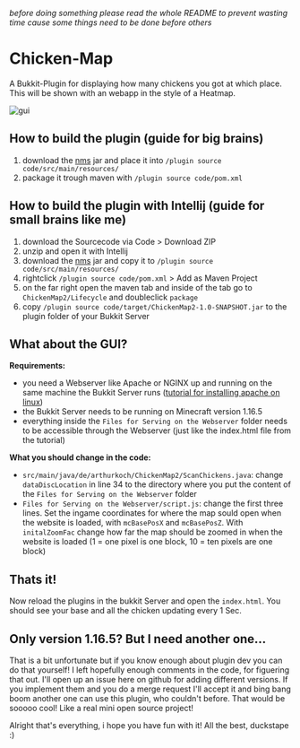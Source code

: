 _before doing something please read the whole README to prevent wasting time cause some things need to be done before others_

# Chicken-Map
A Bukkit-Plugin for displaying how many chickens you got at which place. This will be shown with an webapp in the style of a Heatmap.

![gui](https://kevinko.ch/ChickenHeatMapGui.png "chickenmap gui")
## How to build the plugin (guide for big brains)
1. download the [nms](https://cdn.getbukkit.org/spigot/spigot-1.16.5.jar) jar and place it into `/plugin source code/src/main/resources/`
2. package it trough maven with `/plugin source code/pom.xml`


## How to build the plugin with Intellij (guide for small brains like me)
1. download the Sourcecode via Code > Download ZIP
2. unzip and open it with Intellij
3. download the [nms](https://cdn.getbukkit.org/spigot/spigot-1.16.5.jar) jar and copy it to `/plugin source code/src/main/resources/`
4. rightclick `/plugin source code/pom.xml` > Add as Maven Project
5. on the far right open the maven tab and inside of the tab go to `ChickenMap2/Lifecycle` and doubleclick `package`
6. copy `/plugin source code/target/ChickenMap2-1.0-SNAPSHOT.jar` to the plugin folder of your Bukkit Server


## What about the GUI?
**Requirements:**
- you need a Webserver like Apache or NGINX up and running on the same machine the Bukkit Server runs ([tutorial for installing apache on linux](https://www.linuxshelltips.com/install-apache-in-linux/))
- the Bukkit Server needs to be running on Minecraft version 1.16.5
- everything inside the `Files for Serving on the Webserver` folder needs to be accessible through the Webserver (just like the index.html file from the tutorial)

**What you should change in the code:**
- `src/main/java/de/arthurkoch/ChickenMap2/ScanChickens.java`: change `dataDiscLocation` in line 34 to the directory where you put the content of the `Files for Serving on the Webserver` folder
- `Files for Serving on the Webserver/script.js`: change the first three lines. Set the ingame coordinates for where the map sould open when the website is loaded, with `mcBasePosX` and `mcBasePosZ`. With `initalZoomFac` change how far the map should be zoomed in when the website is loaded (1 = one pixel is one block, 10 = ten pixels are one block)

## Thats it!
Now reload the plugins in the bukkit Server and open the `index.html`. You should see your base and all the chicken updating every 1 Sec.

## Only version 1.16.5? But I need another one...
That is a bit unfortunate but if you know enough about plugin dev you can do that yourself! I left hopefully enough comments in the code, for figuering that out. I'll open up an issue here on github for adding different versions. If you implement them and you do a merge request I'll accept it and bing bang boom another one can use this plugin, who couldn't before. That would be sooooo cool! Like a real mini open source project!


Alright that's everything, i hope you have fun with it!
All the best,
duckstape :)
